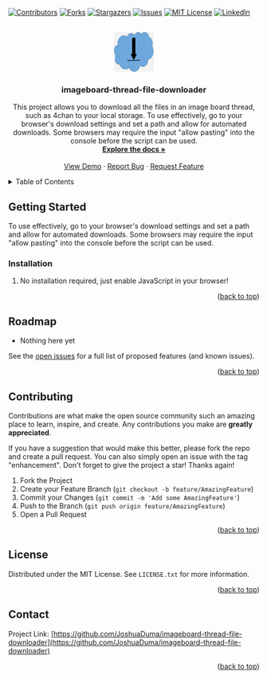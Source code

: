 <a name="readme-top"></a>
[![Contributors][contributors-shield]][contributors-url]
[![Forks][forks-shield]][forks-url]
[![Stargazers][stars-shield]][stars-url]
[![Issues][issues-shield]][issues-url]
[![MIT License][license-shield]][license-url]
[![LinkedIn][linkedin-shield]][linkedin-url]



<!-- PROJECT LOGO -->
<br />
<div align="center">
  <a href="https://github.com/JoshuaDuma/imageboard-thread-file-downloader">
    <img src="images/logo.png" alt="Logo" width="80" height="80">
  </a>

<h3 align="center">imageboard-thread-file-downloader</h3>

  <p align="center">
    This project allows you to download all the files in an image board thread, such as 4chan to your local storage. To use effectively, go to your browser's download settings and set a path and allow for automated downloads. Some browsers may require the input "allow pasting" into the console before the script can be used. 
    <br />
    <a href="https://github.com/JoshuaDuma/imageboard-thread-file-downloader"><strong>Explore the docs »</strong></a>
    <br />
    <br />
    <a href="https://github.com/JoshuaDuma/imageboard-thread-file-downloader">View Demo</a>
    ·
    <a href="https://github.com/JoshuaDuma/imageboard-thread-file-downloader/issues">Report Bug</a>
    ·
    <a href="https://github.com/JoshuaDuma/imageboard-thread-file-downloader/issues">Request Feature</a>
  </p>
</div>



<!-- TABLE OF CONTENTS -->
<details>
  <summary>Table of Contents</summary>
  <ol>
    <li>
      <ul>
        <li><a href="#built-with">Built With</a></li>
      </ul>
    </li>
    <li>
      <a href="#getting-started">Getting Started</a>
      <ul>
        <li><a href="#installation">Installation</a></li>
      </ul>
    </li>
    <li><a href="#usage">Usage</a></li>
    <li><a href="#roadmap">Roadmap</a></li>
    <li><a href="#contributing">Contributing</a></li>
    <li><a href="#license">License</a></li>
    <li><a href="#contact">Contact</a></li>
  </ol>
</details>

<!-- GETTING STARTED -->
## Getting Started

To use effectively, go to your browser's download settings and set a path and allow for automated downloads. Some browsers may require the input "allow pasting" into the console before the script can be used. 

### Installation

1. No installation required, just enable JavaScript in your browser!

<p align="right">(<a href="#readme-top">back to top</a>)</p>

<!-- ROADMAP -->
## Roadmap

- Nothing here yet

See the [open issues](https://github.com/JoshuaDuma/imageboard-thread-file-downloader/issues) for a full list of proposed features (and known issues).

<p align="right">(<a href="#readme-top">back to top</a>)</p>

<!-- CONTRIBUTING -->
## Contributing

Contributions are what make the open source community such an amazing place to learn, inspire, and create. Any contributions you make are **greatly appreciated**.

If you have a suggestion that would make this better, please fork the repo and create a pull request. You can also simply open an issue with the tag "enhancement".
Don't forget to give the project a star! Thanks again!

1. Fork the Project
2. Create your Feature Branch (`git checkout -b feature/AmazingFeature`)
3. Commit your Changes (`git commit -m 'Add some AmazingFeature'`)
4. Push to the Branch (`git push origin feature/AmazingFeature`)
5. Open a Pull Request

<p align="right">(<a href="#readme-top">back to top</a>)</p>

<!-- LICENSE -->
## License

Distributed under the MIT License. See `LICENSE.txt` for more information.

<p align="right">(<a href="#readme-top">back to top</a>)</p>


<!-- CONTACT -->
## Contact

Project Link: [https://github.com/JoshuaDuma/imageboard-thread-file-downloader](https://github.com/JoshuaDuma/imageboard-thread-file-downloader)

<p align="right">(<a href="#readme-top">back to top</a>)</p>

<!-- MARKDOWN LINKS & IMAGES -->
<!-- https://www.markdownguide.org/basic-syntax/#reference-style-links -->
[contributors-shield]: https://img.shields.io/github/contributors/JoshuaDuma/imageboard-thread-file-downloader.svg?style=for-the-badge
[contributors-url]: https://github.com/JoshuaDuma/imageboard-thread-file-downloader/graphs/contributors
[forks-shield]: https://img.shields.io/github/forks/JoshuaDuma/imageboard-thread-file-downloader.svg?style=for-the-badge
[forks-url]: https://github.com/JoshuaDuma/imageboard-thread-file-downloader/network/members
[stars-shield]: https://img.shields.io/github/stars/JoshuaDuma/imageboard-thread-file-downloader.svg?style=for-the-badge
[stars-url]: https://github.com/JoshuaDuma/imageboard-thread-file-downloader/stargazers
[issues-shield]: https://img.shields.io/github/issues/JoshuaDuma/imageboard-thread-file-downloader.svg?style=for-the-badge
[issues-url]: https://github.com/JoshuaDuma/imageboard-thread-file-downloader/issues
[license-shield]: https://img.shields.io/github/license/JoshuaDuma/imageboard-thread-file-downloader.svg?style=for-the-badge
[license-url]: https://github.com/JoshuaDuma/imageboard-thread-file-downloader/blob/main/LICENSE.txt
[linkedin-shield]: https://img.shields.io/badge/-LinkedIn-black.svg?style=for-the-badge&logo=linkedin&colorB=555
[linkedin-url]: https://www.linkedin.com/in/joshuaduma/
[product-screenshot]: images/screenshot.png
[Next.js]: https://img.shields.io/badge/javascript-000000?style=for-the-badge&logo=nextdotjs&logoColor=white
[Next-url]: https://www.javascript.com/
[Next.js]: https://img.shields.io/badge/next.js-000000?style=for-the-badge&logo=nextdotjs&logoColor=white
[Next-url]: https://nextjs.org/
[React.js]: https://img.shields.io/badge/React-20232A?style=for-the-badge&logo=react&logoColor=61DAFB
[React-url]: https://reactjs.org/
[Vue.js]: https://img.shields.io/badge/Vue.js-35495E?style=for-the-badge&logo=vuedotjs&logoColor=4FC08D
[Vue-url]: https://vuejs.org/
[Angular.io]: https://img.shields.io/badge/Angular-DD0031?style=for-the-badge&logo=angular&logoColor=white
[Angular-url]: https://angular.io/
[Svelte.dev]: https://img.shields.io/badge/Svelte-4A4A55?style=for-the-badge&logo=svelte&logoColor=FF3E00
[Svelte-url]: https://svelte.dev/
[Laravel.com]: https://img.shields.io/badge/Laravel-FF2D20?style=for-the-badge&logo=laravel&logoColor=white
[Laravel-url]: https://laravel.com
[Bootstrap.com]: https://img.shields.io/badge/Bootstrap-563D7C?style=for-the-badge&logo=bootstrap&logoColor=white
[Bootstrap-url]: https://getbootstrap.com
[JQuery.com]: https://img.shields.io/badge/jQuery-0769AD?style=for-the-badge&logo=jquery&logoColor=white
[JQuery-url]: https://jquery.com 
